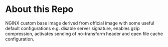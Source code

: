 # About this Repo

NGINX custom base image derived from official image with
some useful default configurations e.g. disable server signature, enables gzip compression, activates sending of no-transform header and open file cache configuration.